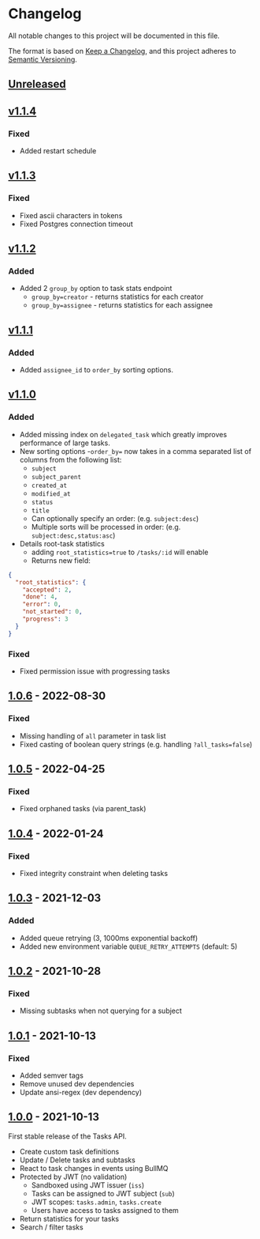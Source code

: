 # Changelog
All notable changes to this project will be documented in this file.

The format is based on [Keep a Changelog](https://keepachangelog.com/en/1.0.0/),
and this project adheres to [Semantic Versioning](https://semver.org/spec/v2.0.0.html).

## [Unreleased](https://github.com/digirati-co-uk/tasks-api/compare/v1.1.3...main)

<!--
### Added
### Changed
### Deprecated
### Removed
### Fixed
### Security
-->

## [v1.1.4](https://github.com/digirati-co-uk/tasks-api/compare/v1.1.3...v1.1.4)

### Fixed
- Added restart schedule

## [v1.1.3](https://github.com/digirati-co-uk/tasks-api/compare/v1.1.2...v1.1.3)

### Fixed
- Fixed ascii characters in tokens
- Fixed Postgres connection timeout

## [v1.1.2](https://github.com/digirati-co-uk/tasks-api/compare/v1.1.1...v1.1.2)

### Added
- Added 2 `group_by` option to task stats endpoint
  - `group_by=creator` - returns statistics for each creator
  - `group_by=assignee` - returns statistics for each assignee

## [v1.1.1](https://github.com/digirati-co-uk/tasks-api/compare/v1.1.0...v1.1.1)

### Added
- Added `assignee_id` to `order_by` sorting options.

## [v1.1.0](https://github.com/digirati-co-uk/tasks-api/compare/v1.0.6...v1.1.0)

### Added
- Added missing index on `delegated_task` which greatly improves performance of large tasks.
- New sorting options
  -`order_by=` now takes in a comma separated list of columns from the following list:
    - `subject`
    - `subject_parent`
    - `created_at`
    - `modified_at`
    - `status`
    - `title`
  - Can optionally specify an order: (e.g. `subject:desc`)
  - Multiple sorts will be processed in order: (e.g. `subject:desc,status:asc`)
- Details root-task statistics
  - adding `root_statistics=true` to `/tasks/:id` will enable
  - Returns new field:
```json
{
  "root_statistics": {
    "accepted": 2,
    "done": 4,
    "error": 0,
    "not_started": 0,
    "progress": 3
  }
}
```

### Fixed
- Fixed permission issue with progressing tasks

## [1.0.6](https://github.com/digirati-co-uk/tasks-api/compare/v1.0.5...v1.0.6) - 2022-08-30

### Fixed
- Missing handling of `all` parameter in task list
- Fixed casting of boolean query strings (e.g. handling `?all_tasks=false`)

## [1.0.5](https://github.com/digirati-co-uk/tasks-api/compare/v1.0.4...v1.0.5) - 2022-04-25

### Fixed
- Fixed orphaned tasks (via parent_task)

## [1.0.4](https://github.com/digirati-co-uk/tasks-api/compare/v1.0.3...v1.0.4) - 2022-01-24

### Fixed
- Fixed integrity constraint when deleting tasks

## [1.0.3](https://github.com/digirati-co-uk/tasks-api/compare/v1.0.2...v1.0.3) - 2021-12-03

### Added
- Added queue retrying (3, 1000ms exponential backoff)
- Added new environment variable `QUEUE_RETRY_ATTEMPTS` (default: 5)

## [1.0.2](https://github.com/digirati-co-uk/tasks-api/releases/tag/v1.0.2) - 2021-10-28

### Fixed
- Missing subtasks when not querying for a subject

## [1.0.1](https://github.com/digirati-co-uk/tasks-api/releases/tag/v1.0.1) - 2021-10-13

### Fixed
- Added semver tags
- Remove unused dev dependencies
- Update ansi-regex (dev dependency)

## [1.0.0](https://github.com/digirati-co-uk/tasks-api/releases/tag/v1.0.0) - 2021-10-13
First stable release of the Tasks API.

- Create custom task definitions
- Update / Delete tasks and subtasks
- React to task changes in events using BullMQ
- Protected by JWT (no validation)
  - Sandboxed using JWT issuer (`iss`)
  - Tasks can be assigned to JWT subject (`sub`)
  - JWT scopes: `tasks.admin`, `tasks.create`
  - Users have access to tasks assigned to them
- Return statistics for your tasks
- Search / filter tasks
